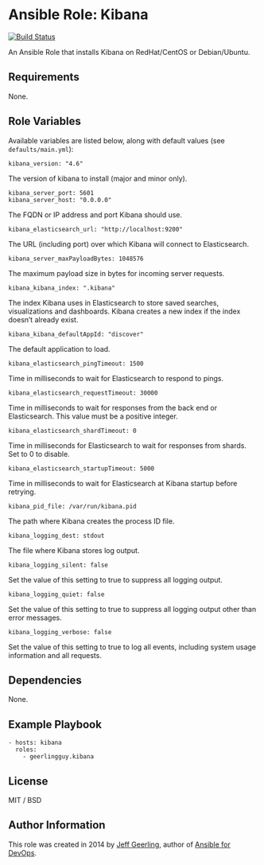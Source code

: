 # Ansible Role: Kibana

[![Build Status](https://travis-ci.org/geerlingguy/ansible-role-kibana.svg?branch=master)](https://travis-ci.org/geerlingguy/ansible-role-kibana)

An Ansible Role that installs Kibana on RedHat/CentOS or Debian/Ubuntu.

## Requirements

None.

## Role Variables

Available variables are listed below, along with default values (see `defaults/main.yml`):

    kibana_version: "4.6"

The version of kibana to install (major and minor only).

    kibana_server_port: 5601
    kibana_server_host: "0.0.0.0"

The FQDN or IP address and port Kibana should use.

    kibana_elasticsearch_url: "http://localhost:9200"

The URL (including port) over which Kibana will connect to Elasticsearch.

    kibana_server_maxPayloadBytes: 1048576

The maximum payload size in bytes for incoming server requests.

    kibana_kibana_index: ".kibana"

The index Kibana uses in Elasticsearch to store saved searches, visualizations and dashboards. Kibana creates a new index if the index doesn’t already exist.

    kibana_kibana_defaultAppId: "discover"

The default application to load.

    kibana_elasticsearch_pingTimeout: 1500

Time in milliseconds to wait for Elasticsearch to respond to pings.

    kibana_elasticsearch_requestTimeout: 30000

Time in milliseconds to wait for responses from the back end or Elasticsearch. This value must be a positive integer.

    kibana_elasticsearch_shardTimeout: 0

Time in milliseconds for Elasticsearch to wait for responses from shards. Set to 0 to disable.

    kibana_elasticsearch_startupTimeout: 5000

Time in milliseconds to wait for Elasticsearch at Kibana startup before retrying.

    kibana_pid_file: /var/run/kibana.pid

The path where Kibana creates the process ID file.

    kibana_logging_dest: stdout

The file where Kibana stores log output.

    kibana_logging_silent: false

Set the value of this setting to true to suppress all logging output.

    kibana_logging_quiet: false

Set the value of this setting to true to suppress all logging output other than error messages.

    kibana_logging_verbose: false

Set the value of this setting to true to log all events, including system usage information and all requests.


## Dependencies

None.

## Example Playbook

    - hosts: kibana
      roles:
        - geerlingguy.kibana

## License

MIT / BSD

## Author Information

This role was created in 2014 by [Jeff Geerling](https://www.jeffgeerling.com/), author of [Ansible for DevOps](https://www.ansiblefordevops.com/).
